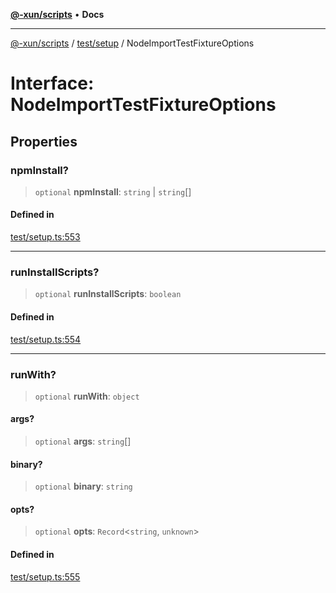 [**@-xun/scripts**](../../../README.md) • **Docs**

***

[@-xun/scripts](../../../README.md) / [test/setup](../README.md) / NodeImportTestFixtureOptions

# Interface: NodeImportTestFixtureOptions

## Properties

### npmInstall?

> `optional` **npmInstall**: `string` \| `string`[]

#### Defined in

[test/setup.ts:553](https://github.com/Xunnamius/xscripts/blob/e4a1e0b3d6a20ae598f5a6feb2cf2b7ba077b6a7/test/setup.ts#L553)

***

### runInstallScripts?

> `optional` **runInstallScripts**: `boolean`

#### Defined in

[test/setup.ts:554](https://github.com/Xunnamius/xscripts/blob/e4a1e0b3d6a20ae598f5a6feb2cf2b7ba077b6a7/test/setup.ts#L554)

***

### runWith?

> `optional` **runWith**: `object`

#### args?

> `optional` **args**: `string`[]

#### binary?

> `optional` **binary**: `string`

#### opts?

> `optional` **opts**: `Record`\<`string`, `unknown`\>

#### Defined in

[test/setup.ts:555](https://github.com/Xunnamius/xscripts/blob/e4a1e0b3d6a20ae598f5a6feb2cf2b7ba077b6a7/test/setup.ts#L555)
